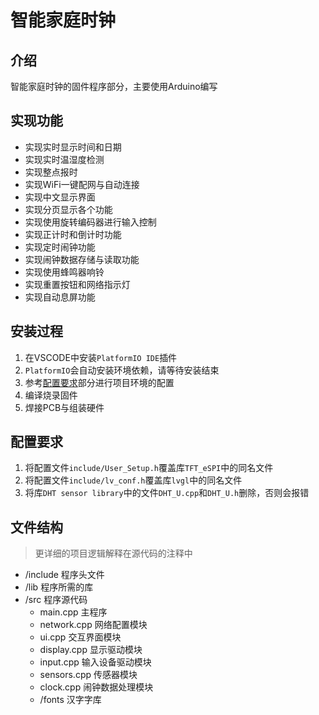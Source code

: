 # 智能家庭时钟

## 介绍

智能家庭时钟的固件程序部分，主要使用Arduino编写

## 实现功能

- 实现实时显示时间和日期
- 实现实时温湿度检测
- 实现整点报时
- 实现WiFi一键配网与自动连接
- 实现中文显示界面
- 实现分页显示各个功能
- 实现使用旋转编码器进行输入控制
- 实现正计时和倒计时功能
- 实现定时闹钟功能
- 实现闹钟数据存储与读取功能
- 实现使用蜂鸣器响铃
- 实现重置按钮和网络指示灯
- 实现自动息屏功能

## 安装过程

1. 在VSCODE中安装`PlatformIO IDE`插件
2. `PlatformIO`会自动安装环境依赖，请等待安装结束
3. 参考[配置要求](#配置要求)部分进行项目环境的配置
4. 编译烧录固件
5. 焊接PCB与组装硬件

## 配置要求
1. 将配置文件`include/User_Setup.h`覆盖库`TFT_eSPI`中的同名文件
2. 将配置文件`include/lv_conf.h`覆盖库`lvgl`中的同名文件
3. 将库`DHT sensor library`中的文件`DHT_U.cpp`和`DHT_U.h`删除，否则会报错

## 文件结构

> 更详细的项目逻辑解释在源代码的注释中

- /include 程序头文件
- /lib 程序所需的库
- /src 程序源代码
  - main.cpp 主程序
  - network.cpp 网络配置模块
  - ui.cpp 交互界面模块
  - display.cpp 显示驱动模块
  - input.cpp 输入设备驱动模块
  - sensors.cpp 传感器模块
  - clock.cpp 闹钟数据处理模块
  - /fonts 汉字字库

